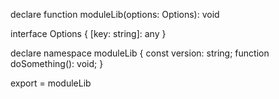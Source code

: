 declare function moduleLib(options: Options): void

interface Options {
  [key: string]: any
}

declare namespace moduleLib {
  const version: string;
  function doSomething(): void;
}

export = moduleLib
